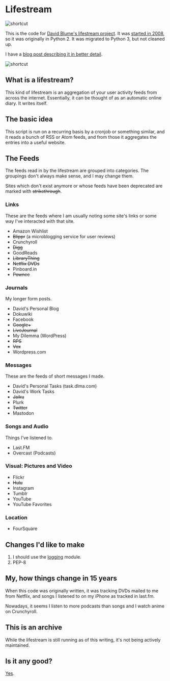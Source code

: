 # Lifestream

![shortcut](https://dblume.github.io/images/all_of_lifestream.gif)

This is the code for [David Blume's lifestream project](https://david.dlma.com/lifestream/).
It was [started in 2008](https://www.plurk.com/p/2lrqa), so it was originally in Python 2.
It was migrated to Python 3, but not cleaned up.

I have a [blog post describing it in better detail](https://david.dlma.com/blog/my-lifestream).

![shortcut](https://dblume.github.io/images/all_of_lifestream_annotated.gif)

## What is a lifestream?

This kind of lifestream is an aggregation of your user activity feeds from 
across the internet. Essentially, it can be thought of as an automatic online
diary. It writes itself.

## The basic idea

This script is run on a recurring basis by a cronjob or something similar,
and it reads a bunch of RSS or Atom feeds, and from those it aggregates the
entries into a useful website.

## The Feeds

The feeds read in by the lifestream are grouped into categories. The groupings
don't always make sense, and I may change them.

Sites which don't exist anymore or whose feeds have been deprecated are marked
with ~~strikethrough~~.

### Links

These are the feeds where I am usually noting some site's links or some way
I've interacted with that site.

* Amazon Wishlist
* ~~Blippr~~ (a microblogging service for user reviews)
* Crunchyroll
* ~~Digg~~
* GoodReads
* ~~LibraryThing~~
* ~~Netflix DVDs~~
* Pinboard.in
* ~~Pownce~~

### Journals

My longer form posts.

* David's Personal Blog
* Dokuwiki
* Facebook
* ~~Google+~~
* ~~LiveJournal~~
* My Dilemma (WordPress)
* ~~RPS~~
* ~~Vox~~
* Wordpress.com

### Messages

These are the feeds of short messages I made.

* David's Personal Tasks (task.dlma.com)
* David's Work Tasks
* ~~Jaiku~~
* Plurk
* ~~Twitter~~
* Mastodon

### Songs and Audio

Things I've listened to.

* Last.FM
* Overcast (Podcasts)

### Visual: Pictures and Video

* Flickr
* ~~Hulu~~
* Instagram
* Tumblr
* YouTube
* YouTube Favorites

### Location

* FourSquare

## Changes I'd like to make

1. I should use the [logging](https://docs.python.org/3/library/logging.html) module.
2. PEP-8

## My, how things change in 15 years

When this code was originally written, it was tracking DVDs mailed to me from
Netflix, and songs I listened to on my iPhone as tracked in last.fm.

Nowadays, it seems I listen to more podcasts than songs and I watch anime on Crunchyroll.

## This is an archive

While the lifestream is still running as of this writing, it's not being
actively maintained.

## Is it any good?

[Yes](https://news.ycombinator.com/item?id=3067434).

